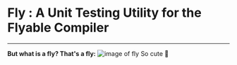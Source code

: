 # Fly : A Unit Testing Utility for the Flyable Compiler

---

**But what is a fly? That's a fly:** ![image of fly](fly.jpg) 
So cute 🥺